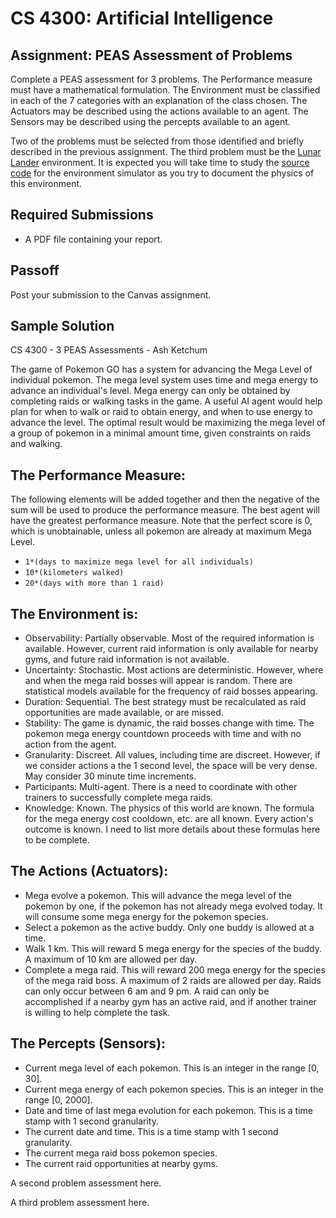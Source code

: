 CS 4300: Artificial Intelligence
===============================================

Assignment: PEAS Assessment of Problems
------------------------------------------------------

Complete a PEAS assessment for 3 problems.
The Performance measure must have a mathematical formulation. The Environment
must be classified in each of the 7 categories with an explanation
of the class chosen. The Actuators may be described using the actions
available to an agent. The Sensors may be described using the percepts
available to an agent.

Two of the problems must be selected from those identified and briefly 
described in the previous assignment. The third problem must
be the [Lunar Lander](https://gymnasium.farama.org/environments/box2d/lunar_lander/)
environment. It is expected you will take time to study the 
[source code](https://github.com/Farama-Foundation/Gymnasium/blob/main/gymnasium/envs/box2d/lunar_lander.py) 
for the environment simulator as you try to document the physics
of this environment.

Required Submissions
------------------------

- A PDF file containing your report.

Passoff
-------

Post your submission to the Canvas assignment.

Sample Solution
---------------

CS 4300 - 3 PEAS Assessments - Ash Ketchum

The game of Pokemon GO has a system for advancing the Mega Level of individual pokemon. The mega level system uses time and mega energy to advance an individual's level. Mega energy can only be obtained by completing raids or walking tasks in the game. A useful AI agent would help plan for when to walk or raid to obtain energy, and when to use energy to advance the level. The optimal result would be maximizing the mega level of a group of pokemon in a minimal amount time, given constraints on raids and walking.

## The Performance Measure:

The following elements will be added together and then the negative of the sum will be used
to produce the performance measure. The best agent will have the greatest performance measure.
Note that the perfect score is 0, which is unobtainable, unless all pokemon are already at
maximum Mega Level.

- `1*(days to maximize mega level for all individuals)`
- `10*(kilometers walked)`
- `20*(days with more than 1 raid)`

## The Environment is:

- Observability: Partially observable. Most of the required information is available.  However, current raid information is only available for nearby gyms, and future raid information is not available.
- Uncertainty: Stochastic.  Most actions are deterministic.  However, where and when the mega raid bosses will appear is random. There are statistical models available for the frequency of raid bosses appearing.
- Duration: Sequential. The best strategy must be recalculated as raid opportunities are made available, or are missed.
- Stability: The game is dynamic, the raid bosses change with time. The pokemon mega energy countdown proceeds with time and with no action from the agent.
- Granularity: Discreet. All values, including time are discreet.  However, if we consider actions a the 1 second level, the space will be very dense. May consider 30 minute time increments.
- Participants: Multi-agent. There is a need to coordinate with other trainers to successfully complete mega raids.
- Knowledge: Known. The physics of this world are known.  The formula for the mega energy cost cooldown, etc. are all known.  Every action's outcome is known. I need to list more details about these formulas here to be complete.

## The Actions (Actuators):

- Mega evolve a pokemon. This will advance the mega level of the pokemon by one, if the pokemon has 
  not already mega evolved today. It will consume some mega energy for the pokemon species.
- Select a pokemon as the active buddy. Only one buddy is allowed at a time.
- Walk 1 km. This will reward 5 mega energy for the species of the buddy. A maximum of 10 km are allowed per day.
- Complete a mega raid. This will reward 200 mega energy for the species of the mega raid boss. 
  A maximum of 2 raids are allowed per day.  Raids can only occur between 6 am and 9 pm. A raid can
  only be accomplished if a nearby gym has an active raid, and if another trainer is willing to help complete
  the task.

## The Percepts (Sensors):

- Current mega level of each pokemon.  This is an integer in the range [0, 30].
- Current mega energy of each pokemon species.  This is an integer in the range [0, 2000].
- Date and time of last mega evolution for each pokemon. This is a time stamp with 1 second granularity.
- The current date and time. This is a time stamp with 1 second granularity.
- The current mega raid boss pokemon species.
- The current raid opportunities at nearby gyms.



A second problem assessment here.

A third problem assessment here.


